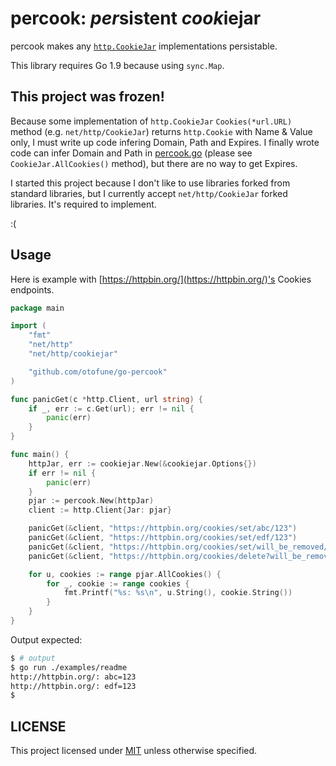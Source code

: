 percook: *per*sistent *cook*iejar
===
percook makes any [`http.CookieJar`](https://pkg.go.dev/net/http?tab=doc#CookieJar) implementations persistable.

This library requires Go 1.9 because using `sync.Map`.

**This project was frozen!**
---
Because some implementation of `http.CookieJar` `Cookies(*url.URL)` method (e.g. `net/http/CookieJar`) returns `http.Cookie` with Name & Value only, I must write up code infering Domain, Path and Expires.
I finally wrote code can infer Domain and Path in [percook.go](./percook.go) (please see `CookieJar.AllCookies()` method), but there are no way to get Expires.

I started this project because I don't like to use libraries forked from standard libraries, but I currently accept `net/http/CookieJar` forked libraries. It's required to implement.

:(

Usage
---

Here is example with [https://httpbin.org/](https://httpbin.org/)'s Cookies endpoints.

```go
package main

import (
	"fmt"
	"net/http"
	"net/http/cookiejar"

	"github.com/otofune/go-percook"
)

func panicGet(c *http.Client, url string) {
	if _, err := c.Get(url); err != nil {
		panic(err)
	}
}

func main() {
	httpJar, err := cookiejar.New(&cookiejar.Options{})
	if err != nil {
		panic(err)
	}
	pjar := percook.New(httpJar)
	client := http.Client{Jar: pjar}

	panicGet(&client, "https://httpbin.org/cookies/set/abc/123")
	panicGet(&client, "https://httpbin.org/cookies/set/edf/123")
	panicGet(&client, "https://httpbin.org/cookies/set/will_be_removed/100")
	panicGet(&client, "https://httpbin.org/cookies/delete?will_be_removed=")

	for u, cookies := range pjar.AllCookies() {
		for _, cookie := range cookies {
			fmt.Printf("%s: %s\n", u.String(), cookie.String())
		}
	}
}
```

Output expected:

```sh
$ # output
$ go run ./examples/readme
http://httpbin.org/: abc=123
http://httpbin.org/: edf=123
$
```

LICENSE
---
This project licensed under [MIT](./LICENSE.txt) unless otherwise specified.
